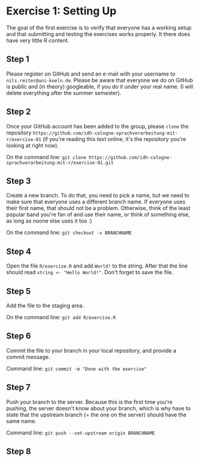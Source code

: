 # Exercise 1: Setting Up

The goal of the first exercise is to verify that everyone has a working setup and that submitting and testing the exercises works properly. It there does have very little R content.


## Step 1
Please register on GitHub and send an e-mail with your username to `nils.reiter@uni-koeln.de`. Please be aware that everyone we do on GitHub is public and (in theory) googleable, if you do it under your real name. (I will delete everything after the summer semester).


## Step 2
Once your GitHub account has been added to the group, please `clone` the repository `https://github.com/idh-cologne-sprachverarbeitung-mit-r/exercise-01` (if you're reading this text online, it's the repository you're looking at right now).

On the command line: `git clone https://github.com/idh-cologne-sprachverarbeitung-mit-r/exercise-01.git`

## Step 3
Create a new branch. To do that, you need to pick a name, but we need to make sure that everyone uses a different branch name. If everyone uses their first name, that should not be a problem. Otherwise, think of the least popular band you're fan of and use their name, or think of something else, as long as noone else uses it too :)

On the command line: `git checkout -v BRANCHNAME`

## Step 4
Open the file `R/exercise.R` and add `World!` to the string. After that the line should read `string <- "Hello World!"`. Don't forget to save the file.

## Step 5
Add the file to the staging area.

On the command line: `git add R/exercise.R`

## Step 6
Commit the file to your branch in your local repository, and provide a commit message.

Command line: `git commit -m "Done with the exercise"`

## Step 7 
Push your branch to the server. Because this is the first time you're pushing, the server doesn't know about your branch, which is why have to state that the upstream branch (= the one on the server) should have the same name.

Command line: `git push --set-upstream origin BRANCHNAME`

## Step 8